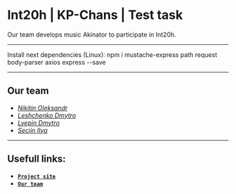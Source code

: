 #  Int20h | KP-Chans | Test task

Our team develops music Akinator to participate in Int20h.
***
Install next dependencies (Linux):
npm i mustache-express path request body-parser axios express --save
***
## **Our team**
- [*Nikitin Oleksandr*](https://github.com/arcanit33)
- [*Leshchenko Dmytro*](https://github.com/Xasturr)
- [*Lyepin Dmytro*](https://github.com/acsellW)
- [*Secjin Ilya*](https://github.com/se4inilya)

***  
## Usefull links:
-	[**`Project site`**](https://muzzakin.herokuapp.com)
-	[**`Our team`**](https://github.com/KP-Chans/Int20h)
